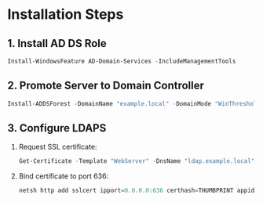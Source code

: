 # Installation Steps

## 1. Install AD DS Role
```powershell
Install-WindowsFeature AD-Domain-Services -IncludeManagementTools
```

## 2. Promote Server to Domain Controller
```powershell
Install-ADDSForest -DomainName "example.local" -DomainMode "WinThreshold" -ForestMode "WinThreshold" -InstallDNS
```

## 3. Configure LDAPS
1. Request SSL certificate:
   ```powershell
   Get-Certificate -Template "WebServer" -DnsName "ldap.example.local" -CertStoreLocation "Cert:\LocalMachine\My"
   ```
2. Bind certificate to port 636:
   ```powershell
   netsh http add sslcert ipport=0.0.0.0:636 certhash=THUMBPRINT appid={00112233-4455-6677-8899-AABBCCDDEEFF}
   ```